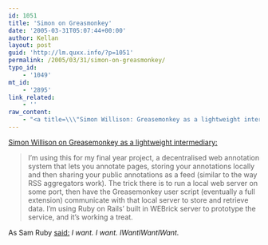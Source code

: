 ```yaml
---
id: 1051
title: 'Simon on Greasmonkey'
date: '2005-03-31T05:07:44+00:00'
author: Kellan
layout: post
guid: 'http://lm.quxx.info/?p=1051'
permalink: /2005/03/31/simon-on-greasmonkey/
typo_id:
    - '1049'
mt_id:
    - '2895'
link_related:
    - ''
raw_content:
    - "<a title=\\\"Simon Willison: Greasemonkey as a lightweight intermediary\\\" href=\\\"http://simon.incutio.com/archive/2005/03/30/lightweight\\\">Simon Willison on Greasemonkey as a lightweight intermediary:</a>\n<blockquote>\nI\\'m using this for my final year project, a decentralised web annotation system that lets you annotate pages, storing your annotations locally and then sharing your public annotations as a feed (similar to the way RSS aggregators work). The trick there is to run a local web server on some port, then have the Greasemonkey user script (eventually a full extension) communicate with that local server to store and retrieve data. I\\'m using Ruby on Rails\\' built in WEBrick server to prototype the service, and it\\'s working a treat.\n</blockquote>\n\nAs Sam Ruby <a href=\\\"http://www.intertwingly.net/blog/2005/03/30/Take-Back-The-Web\\\">said:</a> <cite>I want. I want. IWantIWantIWant.</cite>"
---
```


[Simon Willison on Greasemonkey as a lightweight intermediary:](http://simon.incutio.com/archive/2005/03/30/lightweight "Simon Willison: Greasemonkey as a lightweight intermediary")

> I’m using this for my final year project, a decentralised web annotation system that lets you annotate pages, storing your annotations locally and then sharing your public annotations as a feed (similar to the way RSS aggregators work). The trick there is to run a local web server on some port, then have the Greasemonkey user script (eventually a full extension) communicate with that local server to store and retrieve data. I’m using Ruby on Rails’ built in WEBrick server to prototype the service, and it’s working a treat.

As Sam Ruby [said:](http://www.intertwingly.net/blog/2005/03/30/Take-Back-The-Web) <cite>I want. I want. IWantIWantIWant.</cite>